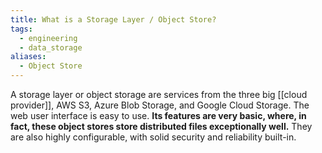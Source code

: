 ```yaml
---
title: What is a Storage Layer / Object Store?
tags:
  - engineering
  - data_storage
aliases:
  - Object Store
---
```

A storage layer or object storage are services from the three big [[cloud provider]], AWS S3, Azure Blob Storage, and Google Cloud Storage. The web user interface is easy to use. **Its features are very basic, where, in fact, these object stores store distributed files exceptionally well.** They are also highly configurable, with solid security and reliability built-in.
